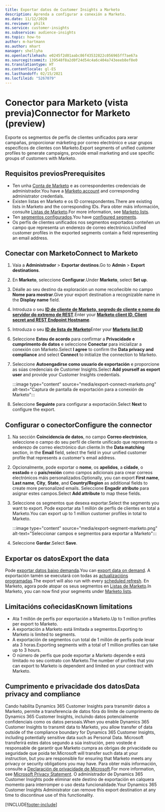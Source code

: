 ```yaml
---
title: Exportar datos de Customer Insights a Marketo
description: Aprenda a configurar a conexión a Marketo.
ms.date: 11/12/2020
ms.reviewer: philk
ms.service: customer-insights
ms.subservice: audience-insights
ms.topic: how-to
author: m-hartmann
ms.author: mhart
manager: shellyha
ms.openlocfilehash: e0245f2d01aabc86f43532822c056965ff7ae67a
ms.sourcegitcommit: 139548f8a2d0f24d54c4a6c404a743eeeb8ef8e0
ms.translationtype: HT
ms.contentlocale: gl-ES
ms.lasthandoff: 02/15/2021
ms.locfileid: "5267079"
---
```

# <a name="connector-for-marketo-preview"></a><span data-ttu-id="2e7ac-103">Conector para Marketo (vista previa)</span><span class="sxs-lookup"><span data-stu-id="2e7ac-103">Connector for Marketo (preview)</span></span>

<span data-ttu-id="2e7ac-104">Exporte os segmentos de perfís de clientes unificados para xerar campañas, proporcionar márketing por correo electrónico e usar grupos específicos de clientes con Marketo.</span><span class="sxs-lookup"><span data-stu-id="2e7ac-104">Export segments of unified customer profiles to generate campaigns, provide email marketing and use specific groups of customers with Marketo.</span></span>

## <a name="prerequisites"></a><span data-ttu-id="2e7ac-105">Requisitos previos</span><span class="sxs-lookup"><span data-stu-id="2e7ac-105">Prerequisites</span></span>

-   <span data-ttu-id="2e7ac-106">Ten unha [Conta de Marketo](https://login.marketo.com/) e as correspondentes credenciais de administrador.</span><span class="sxs-lookup"><span data-stu-id="2e7ac-106">You have a [Marketo account](https://login.marketo.com/) and corresponding administrator credentials.</span></span>
-   <span data-ttu-id="2e7ac-107">Existen listas en Marketo e os ID correspondentes.</span><span class="sxs-lookup"><span data-stu-id="2e7ac-107">There are existing lists in Marketo and the corresponding IDs.</span></span> <span data-ttu-id="2e7ac-108">Para obter máis información, consulte [Listas de Marketo](https://docs.marketo.com/display/public/DOCS/Understanding+Static+Lists).</span><span class="sxs-lookup"><span data-stu-id="2e7ac-108">For more information, see [Marketo lists](https://docs.marketo.com/display/public/DOCS/Understanding+Static+Lists).</span></span>
-   <span data-ttu-id="2e7ac-109">Ten [segmentos configurados](segments.md).</span><span class="sxs-lookup"><span data-stu-id="2e7ac-109">You have [configured segments](segments.md).</span></span>
-   <span data-ttu-id="2e7ac-110">Os perfís de clientes unificados nos segmentos exportados conteñen un campo que representa un enderezo de correo electrónico.</span><span class="sxs-lookup"><span data-stu-id="2e7ac-110">Unified customer profiles in the exported segments contain a field representing an email address.</span></span>

## <a name="connect-to-marketo"></a><span data-ttu-id="2e7ac-111">Conectar con Marketo</span><span class="sxs-lookup"><span data-stu-id="2e7ac-111">Connect to Marketo</span></span>

1. <span data-ttu-id="2e7ac-112">Vaia a **Administrador** > **Exportar destinos**.</span><span class="sxs-lookup"><span data-stu-id="2e7ac-112">Go to **Admin** > **Export destinations**.</span></span>

1. <span data-ttu-id="2e7ac-113">En **Marketo**, seleccione **Configurar**.</span><span class="sxs-lookup"><span data-stu-id="2e7ac-113">Under **Marketo**, select **Set up**.</span></span>

1. <span data-ttu-id="2e7ac-114">Déalle ao seu destino da exploración un nome recoñecible no campo **Nome para mostrar**.</span><span class="sxs-lookup"><span data-stu-id="2e7ac-114">Give your export destination a recognizable name in the **Display name** field.</span></span>

1. <span data-ttu-id="2e7ac-115">Introduza o seu **[ID de cliente de Marketo, segredo de cliente e nome do servidor do extremo de REST](https://developers.marketo.com/rest-api/authentication/)**.</span><span class="sxs-lookup"><span data-stu-id="2e7ac-115">Enter your **[Marketo client ID, Client secret and REST Endpoint Hostname](https://developers.marketo.com/rest-api/authentication/)**.</span></span>

1. <span data-ttu-id="2e7ac-116">Introduza o seu **[ID de lista de Marketo](https://docs.marketo.com/display/public/DOCS/Understanding+Static+Lists)**</span><span class="sxs-lookup"><span data-stu-id="2e7ac-116">Enter your **[Marketo list ID](https://docs.marketo.com/display/public/DOCS/Understanding+Static+Lists)**</span></span> 

1. <span data-ttu-id="2e7ac-117">Seleccione **Estou de acordo** para confirmar a **Privacidade e cumprimento de datos** e seleccione **Conectar** para inicializar a conexión con Marketo.</span><span class="sxs-lookup"><span data-stu-id="2e7ac-117">Select **I agree** to confirm the **Data privacy and compliance** and select **Connect** to initialize the connection to Marketo.</span></span>

1. <span data-ttu-id="2e7ac-118">Seleccione **Autoengadirse como usuario de exportación** e proporcione as súas credenciais de Customer Insights.</span><span class="sxs-lookup"><span data-stu-id="2e7ac-118">Select **Add yourself as export user** and provide your Customer Insights credentials.</span></span>

   :::image type="content" source="media/export-connect-marketo.png" alt-text="Captura de pantalla de exportación para a conexión de Marketo":::

1. <span data-ttu-id="2e7ac-120">Seleccione **Seguinte** para configurar a exportación.</span><span class="sxs-lookup"><span data-stu-id="2e7ac-120">Select **Next** to configure the export.</span></span>

## <a name="configure-the-connector"></a><span data-ttu-id="2e7ac-121">Configurar o conector</span><span class="sxs-lookup"><span data-stu-id="2e7ac-121">Configure the connector</span></span>

1. <span data-ttu-id="2e7ac-122">Na sección **Coincidencia de datos**, no campo **Correo electrónico**, seleccione o campo do seu perfil de cliente unificado que representa o enderezo de correo electrónico dun cliente.</span><span class="sxs-lookup"><span data-stu-id="2e7ac-122">In the **Data matching** section, in the **Email** field, select the field in your unified customer profile that represents a customer's email address.</span></span> 

1. <span data-ttu-id="2e7ac-123">Opcionalmente, pode exportar o **nome**, os **apelidos**, a **cidade**, o **esstado** e o **país/rexión** como campos adicionais para crear correos electrónicos máis personalizados.</span><span class="sxs-lookup"><span data-stu-id="2e7ac-123">Optionally, you can export **First name**, **Last name**, **City**, **State**, and **Country/Region**  as additional fields to create more personalized emails.</span></span> <span data-ttu-id="2e7ac-124">Seleccione **Engadir atributo** para asignar estes campos.</span><span class="sxs-lookup"><span data-stu-id="2e7ac-124">Select **Add attribute** to map these fields.</span></span>

1. <span data-ttu-id="2e7ac-125">Seleccione os segmentos que desexa exportar.</span><span class="sxs-lookup"><span data-stu-id="2e7ac-125">Select the segments you want to export.</span></span> <span data-ttu-id="2e7ac-126">Pode exportar ata 1 millón de perfís de clientes en total a Marketo.</span><span class="sxs-lookup"><span data-stu-id="2e7ac-126">You can export up to 1 million customer profiles in total to Marketo.</span></span>

   :::image type="content" source="media/export-segment-marketo.png" alt-text="Seleccionar campos e segmentos para exportar a Marketo":::

1. <span data-ttu-id="2e7ac-128">Seleccione **Gardar**.</span><span class="sxs-lookup"><span data-stu-id="2e7ac-128">Select **Save**.</span></span>

## <a name="export-the-data"></a><span data-ttu-id="2e7ac-129">Exportar os datos</span><span class="sxs-lookup"><span data-stu-id="2e7ac-129">Export the data</span></span>

<span data-ttu-id="2e7ac-130">Pode [exportar datos baixo demanda](export-destinations.md).</span><span class="sxs-lookup"><span data-stu-id="2e7ac-130">You can [export data on demand](export-destinations.md).</span></span> <span data-ttu-id="2e7ac-131">A exportación tamén se executará con todas as [actualizacións programadas](system.md#schedule-tab).</span><span class="sxs-lookup"><span data-stu-id="2e7ac-131">The export will also run with every [scheduled refresh](system.md#schedule-tab).</span></span> <span data-ttu-id="2e7ac-132">En Marketo, agora pode atopar os seus segmentos en [Listas de Marketo](ttps://docs.marketo.com/display/public/DOCS/Understanding+Static+Lists).</span><span class="sxs-lookup"><span data-stu-id="2e7ac-132">In Marketo, you can now find your segments under [Marketo lists](ttps://docs.marketo.com/display/public/DOCS/Understanding+Static+Lists).</span></span>

## <a name="known-limitations"></a><span data-ttu-id="2e7ac-133">Limitacións coñecidas</span><span class="sxs-lookup"><span data-stu-id="2e7ac-133">Known limitations</span></span>

- <span data-ttu-id="2e7ac-134">Ata 1 millón de perfís por exportación a Marketo.</span><span class="sxs-lookup"><span data-stu-id="2e7ac-134">Up to 1 million profiles per export to Marketo.</span></span>
- <span data-ttu-id="2e7ac-135">A exportación a Marketo está limitada a segmentos.</span><span class="sxs-lookup"><span data-stu-id="2e7ac-135">Exporting to Marketo is limited to segments.</span></span>
- <span data-ttu-id="2e7ac-136">A exportación de segmentos cun total de 1 millón de perfís pode levar ata 3 horas.</span><span class="sxs-lookup"><span data-stu-id="2e7ac-136">Exporting segments with a total of 1 million profiles can take up to 3 hours.</span></span> 
- <span data-ttu-id="2e7ac-137">O número de perfís que pode exportar a Marketo depende e está limitado no seu contrato con Marketo.</span><span class="sxs-lookup"><span data-stu-id="2e7ac-137">The number of profiles that you can export to Marketo is dependent and limited on your contract with Marketo.</span></span>

## <a name="data-privacy-and-compliance"></a><span data-ttu-id="2e7ac-138">Cumprimento e privacidade dos datos</span><span class="sxs-lookup"><span data-stu-id="2e7ac-138">Data privacy and compliance</span></span>

<span data-ttu-id="2e7ac-139">Cando habilita Dynamics 365 Customer Insights para transmitir datos a Marketo, permite a transferencia de datos fóra do límite de cumprimento de Dynamics 365 Customer Insights, incluíndo datos potencialmente confidenciais como os datos persoais.</span><span class="sxs-lookup"><span data-stu-id="2e7ac-139">When you enable Dynamics 365 Customer Insights to transmit data to Marketo, you allow transfer of data outside of the compliance boundary for Dynamics 365 Customer Insights, including potentially sensitive data such as Personal Data.</span></span> <span data-ttu-id="2e7ac-140">Microsoft transferirá estes datos segundo a súa instrución, pero vostede é responsable de garantir que Marketo cumpra as obrigas de privacidade ou seguridade que poida ter.</span><span class="sxs-lookup"><span data-stu-id="2e7ac-140">Microsoft will transfer such data at your instruction, but you are responsible for ensuring that Marketo meets any privacy or security obligations you may have.</span></span> <span data-ttu-id="2e7ac-141">Para obter máis información, consulte a [Declaración de privacidade de Microsoft](https://go.microsoft.com/fwlink/?linkid=396732).</span><span class="sxs-lookup"><span data-stu-id="2e7ac-141">For more information, see [Microsoft Privacy Statement](https://go.microsoft.com/fwlink/?linkid=396732).</span></span>
<span data-ttu-id="2e7ac-142">O administrador de Dynamics 365 Customer Insights pode eliminar este destino de exportación en calquera momento para interromper o uso desta funcionalidade.</span><span class="sxs-lookup"><span data-stu-id="2e7ac-142">Your Dynamics 365 Customer Insights Administrator can remove this export destination at any time to discontinue use of this functionality.</span></span>


[!INCLUDE[footer-include](../includes/footer-banner.md)]